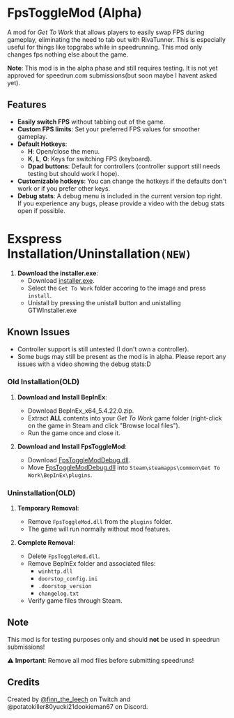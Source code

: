 # FpsToggleMod (Alpha)

A mod for *Get To Work* that allows players to easily swap FPS during gameplay, eliminating the need to tab out with RivaTunner. This is especially useful for things like topgrabs while in speedrunning. This mod only changes fps nothing else about the game.

**Note**: This mod is in the alpha phase and still requires testing. It is not yet approved for speedrun.com submissions(but soon maybe I havent asked yet).

## Features

- **Easily switch FPS** without tabbing out of the game.
- **Custom FPS limits**: Set your preferred FPS values for smoother gameplay.
- **Default Hotkeys**:
  - **H**: Open/close the menu.
  - **K**, **L**, **O**: Keys for switching FPS (keyboard).
  - **Dpad buttons**: Default for controllers (controller support still needs testing but should work I hope).
- **Customizable hotkeys**: You can change the hotkeys if the defaults don't work or if you prefer other keys.
- **Debug stats**: A debug menu is included in the current version top right. If you experience any bugs, please provide a video with the debug stats open if possible.

# Exspress Installation/Uninstallation`(NEW)`
1. **Download the installer.exe**:
   - Download [installer.exe](https://github.com/Elwilo3/FpsToggleMod/raw/refs/heads/main/files/GTWinstaller.exe).
   - Select the `Get To Work` folder accoring to the image and press `install`.
   - Unistall by pressing the unistall button and unistalling GTWInstaller.exe

## Known Issues

- Controller support is still untested (I don't own a controller).
- Some bugs may still be present as the mod is in alpha. Please report any issues with a video showing the debug stats:D

### Old Installation(OLD)

1. **Download and Install BepInEx**:
   - Download BepInEx_x64_5.4.22.0.zip.
   - Extract **ALL** contents into your *Get To Work* game folder (right-click on the game in Steam and click "Browse local files").
   - Run the game once and close it.

2. **Download and Install FpsToggleMod**:
   - Download [FpsToggleModDebug.dll](https://github.com/Elwilo3/FpsToggleMod/raw/refs/heads/main/files/FpsToggleModDebug.dll).
   - Move [FpsToggleModDebug.dll](https://github.com/Elwilo3/FpsToggleMod/raw/refs/heads/main/files/FpsToggleModDebug.dll) into `Steam\steamapps\common\Get To Work\BepInEx\plugins`.

### Uninstallation(OLD)

1. **Temporary Removal**:
   - Remove `FpsToggleMod.dll` from the `plugins` folder.
   - The game will run normally without mod features.

2. **Complete Removal**:
   - Delete `FpsToggleMod.dll`.
   - Remove BepInEx folder and associated files:
     - `winhttp.dll`
     - `doorstop_config.ini`
     - `.doorstop_version`
     - `changelog.txt`
   - Verify game files through Steam.

## Note

This mod is for testing purposes only and should **not** be used in speedrun submissions!

⚠️ **Important**: Remove all mod files before submitting speedruns!

## Credits

Created by [@finn_the_leech](https://www.twitch.tv/finn_the_leech) on Twitch and @potatokiller80yucki21dookieman67 on Discord.


